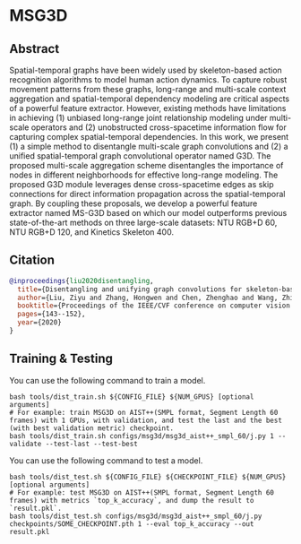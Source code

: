 # MSG3D

## Abstract

Spatial-temporal graphs have been widely used by skeleton-based action recognition algorithms to model human action dynamics. To capture robust movement patterns from these graphs, long-range and multi-scale context aggregation and spatial-temporal dependency modeling are critical aspects of a powerful feature extractor. However, existing methods have limitations in achieving (1) unbiased long-range joint relationship modeling under multi-scale operators and (2) unobstructed cross-spacetime information flow for capturing complex spatial-temporal dependencies. In this work, we present (1) a simple method to disentangle multi-scale graph convolutions and (2) a unified spatial-temporal graph convolutional operator named G3D. The proposed multi-scale aggregation scheme disentangles the importance of nodes in different neighborhoods for effective long-range modeling. The proposed G3D module leverages dense cross-spacetime edges as skip connections for direct information propagation across the spatial-temporal graph. By coupling these proposals, we develop a powerful feature extractor named MS-G3D based on which our model outperforms previous state-of-the-art methods on three large-scale datasets: NTU RGB+D 60, NTU RGB+D 120, and Kinetics Skeleton 400.

## Citation

```BibTeX
@inproceedings{liu2020disentangling,
  title={Disentangling and unifying graph convolutions for skeleton-based action recognition},
  author={Liu, Ziyu and Zhang, Hongwen and Chen, Zhenghao and Wang, Zhiyong and Ouyang, Wanli},
  booktitle={Proceedings of the IEEE/CVF conference on computer vision and pattern recognition},
  pages={143--152},
  year={2020}
}
```


## Training & Testing

You can use the following command to train a model.

```shell
bash tools/dist_train.sh ${CONFIG_FILE} ${NUM_GPUS} [optional arguments]
# For example: train MSG3D on AIST++(SMPL format, Segment Length 60 frames) with 1 GPUs, with validation, and test the last and the best (with best validation metric) checkpoint.
bash tools/dist_train.sh configs/msg3d/msg3d_aist++_smpl_60/j.py 1 --validate --test-last --test-best
```

You can use the following command to test a model.

```shell
bash tools/dist_test.sh ${CONFIG_FILE} ${CHECKPOINT_FILE} ${NUM_GPUS} [optional arguments]
# For example: test MSG3D on AIST++(SMPL format, Segment Length 60 frames) with metrics `top_k_accuracy`, and dump the result to `result.pkl`.
bash tools/dist_test.sh configs/msg3d/msg3d_aist++_smpl_60/j.py checkpoints/SOME_CHECKPOINT.pth 1 --eval top_k_accuracy --out result.pkl
```
